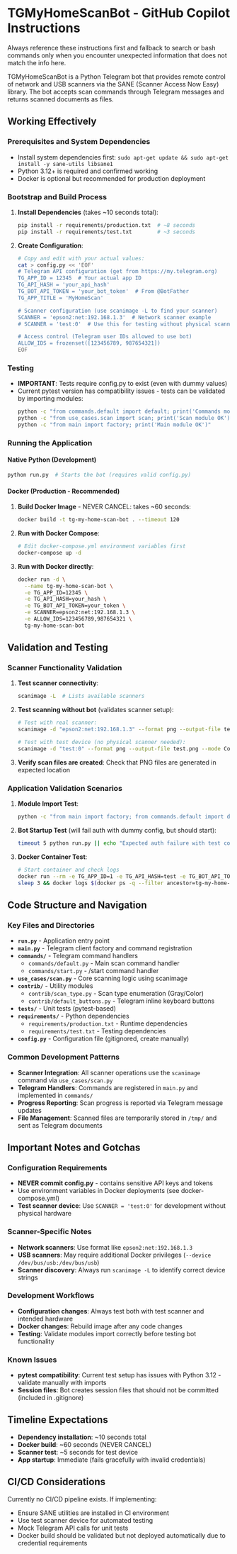 # TGMyHomeScanBot - GitHub Copilot Instructions

Always reference these instructions first and fallback to search or bash commands only when you encounter unexpected information that does not match the info here.

TGMyHomeScanBot is a Python Telegram bot that provides remote control of network and USB scanners via the SANE (Scanner Access Now Easy) library. The bot accepts scan commands through Telegram messages and returns scanned documents as files.

## Working Effectively

### Prerequisites and System Dependencies
- Install system dependencies first: `sudo apt-get update && sudo apt-get install -y sane-utils libsane1`
- Python 3.12+ is required and confirmed working
- Docker is optional but recommended for production deployment

### Bootstrap and Build Process
1. **Install Dependencies** (takes ~10 seconds total):
   ```bash
   pip install -r requirements/production.txt  # ~8 seconds
   pip install -r requirements/test.txt        # ~3 seconds  
   ```

2. **Create Configuration**:
   ```bash
   # Copy and edit with your actual values:
   cat > config.py << 'EOF'
   # Telegram API configuration (get from https://my.telegram.org)
   TG_APP_ID = 12345  # Your actual app ID
   TG_API_HASH = 'your_api_hash'
   TG_BOT_API_TOKEN = 'your_bot_token'  # From @BotFather
   TG_APP_TITLE = 'MyHomeScan'
   
   # Scanner configuration (use scanimage -L to find your scanner)
   SCANNER = 'epson2:net:192.168.1.3'  # Network scanner example
   # SCANNER = 'test:0'  # Use this for testing without physical scanner
   
   # Access control (Telegram user IDs allowed to use bot)
   ALLOW_IDS = frozenset([123456789, 987654321])
   EOF
   ```

### Testing
- **IMPORTANT**: Tests require config.py to exist (even with dummy values)
- Current pytest version has compatibility issues - tests can be validated by importing modules:
  ```bash
  python -c "from commands.default import default; print('Commands module OK')"
  python -c "from use_cases.scan import scan; print('Scan module OK')"
  python -c "from main import factory; print('Main module OK')"
  ```

### Running the Application

#### Native Python (Development)
```bash
python run.py  # Starts the bot (requires valid config.py)
```

#### Docker (Production - Recommended)
1. **Build Docker Image** - NEVER CANCEL: takes ~60 seconds:
   ```bash
   docker build -t tg-my-home-scan-bot . --timeout 120
   ```

2. **Run with Docker Compose**:
   ```bash
   # Edit docker-compose.yml environment variables first
   docker-compose up -d
   ```

3. **Run with Docker directly**:
   ```bash
   docker run -d \
     --name tg-my-home-scan-bot \
     -e TG_APP_ID=12345 \
     -e TG_API_HASH=your_hash \
     -e TG_BOT_API_TOKEN=your_token \
     -e SCANNER=epson2:net:192.168.1.3 \
     -e ALLOW_IDS=123456789,987654321 \
     tg-my-home-scan-bot
   ```

## Validation and Testing

### Scanner Functionality Validation
1. **Test scanner connectivity**:
   ```bash
   scanimage -L  # Lists available scanners
   ```

2. **Test scanning without bot** (validates scanner setup):
   ```bash
   # Test with real scanner:
   scanimage -d "epson2:net:192.168.1.3" --format png --output-file test.png --mode Color --resolution 150dpi
   
   # Test with test device (no physical scanner needed):
   scanimage -d "test:0" --format png --output-file test.png --mode Color --resolution 75dpi
   ```

3. **Verify scan files are created**: Check that PNG files are generated in expected location

### Application Validation Scenarios
1. **Module Import Test**:
   ```bash
   python -c "from main import factory; from commands.default import default; print('All core modules import successfully')"
   ```

2. **Bot Startup Test** (will fail auth with dummy config, but should start):
   ```bash
   timeout 5 python run.py || echo "Expected auth failure with test config"
   ```

3. **Docker Container Test**:
   ```bash
   # Start container and check logs
   docker run --rm -e TG_APP_ID=1 -e TG_API_HASH=test -e TG_BOT_API_TOKEN=test -e SCANNER=test:0 -e ALLOW_IDS=1 tg-my-home-scan-bot &
   sleep 3 && docker logs $(docker ps -q --filter ancestor=tg-my-home-scan-bot) && docker stop $(docker ps -q --filter ancestor=tg-my-home-scan-bot)
   ```

## Code Structure and Navigation

### Key Files and Directories
- **`run.py`** - Application entry point
- **`main.py`** - Telegram client factory and command registration
- **`commands/`** - Telegram command handlers
  - `commands/default.py` - Main scan command handler
  - `commands/start.py` - /start command handler
- **`use_cases/scan.py`** - Core scanning logic using scanimage
- **`contrib/`** - Utility modules
  - `contrib/scan_type.py` - Scan type enumeration (Gray/Color)
  - `contrib/default_buttons.py` - Telegram inline keyboard buttons
- **`tests/`** - Unit tests (pytest-based)
- **`requirements/`** - Python dependencies
  - `requirements/production.txt` - Runtime dependencies
  - `requirements/test.txt` - Testing dependencies
- **`config.py`** - Configuration file (gitignored, create manually)

### Common Development Patterns
- **Scanner Integration**: All scanner operations use the `scanimage` command via `use_cases/scan.py`
- **Telegram Handlers**: Commands are registered in `main.py` and implemented in `commands/`
- **Progress Reporting**: Scan progress is reported via Telegram message updates
- **File Management**: Scanned files are temporarily stored in `/tmp/` and sent as Telegram documents

## Important Notes and Gotchas

### Configuration Requirements
- **NEVER commit config.py** - contains sensitive API keys and tokens
- Use environment variables in Docker deployments (see docker-compose.yml)
- **Test scanner device**: Use `SCANNER = 'test:0'` for development without physical hardware

### Scanner-Specific Notes
- **Network scanners**: Use format like `epson2:net:192.168.1.3`
- **USB scanners**: May require additional Docker privileges (`--device /dev/bus/usb:/dev/bus/usb`)
- **Scanner discovery**: Always run `scanimage -L` to identify correct device strings

### Development Workflows
- **Configuration changes**: Always test both with test scanner and intended hardware
- **Docker changes**: Rebuild image after any code changes
- **Testing**: Validate modules import correctly before testing bot functionality

### Known Issues
- **pytest compatibility**: Current test setup has issues with Python 3.12 - validate manually with imports
- **Session files**: Bot creates session files that should not be committed (included in .gitignore)

## Timeline Expectations
- **Dependency installation**: ~10 seconds total
- **Docker build**: ~60 seconds (NEVER CANCEL)
- **Scanner test**: ~5 seconds for test device
- **App startup**: Immediate (fails gracefully with invalid credentials)

## CI/CD Considerations
Currently no CI/CD pipeline exists. If implementing:
- Ensure SANE utilities are installed in CI environment
- Use test scanner device for automated testing
- Mock Telegram API calls for unit tests
- Docker build should be validated but not deployed automatically due to credential requirements